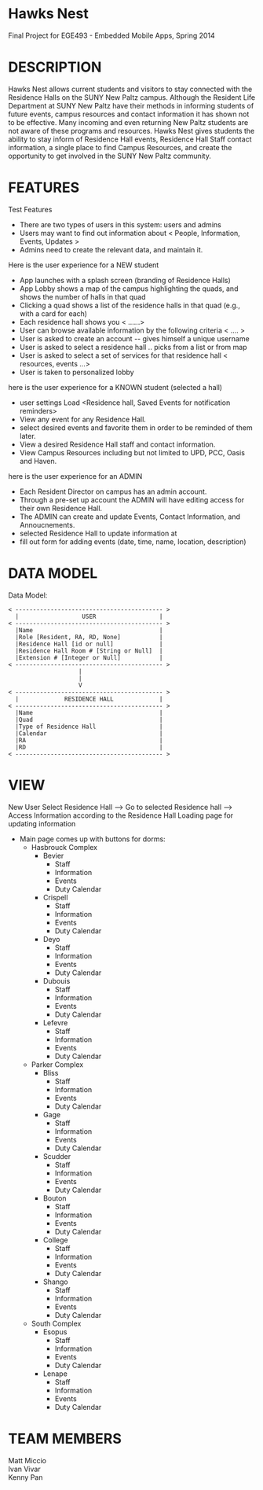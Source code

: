 Hawks Nest
==============
Final Project for EGE493 - Embedded Mobile Apps, Spring 2014

DESCRIPTION
==============
Hawks Nest allows current students and visitors to stay connected with the Residence Halls on the SUNY New Paltz campus. Although the Resident Life Department at SUNY New Paltz have their methods in informing students of future events, campus resources and contact information it has shown not to be effective. Many incoming and even returning New Paltz students are not aware of these programs and resources. Hawks Nest gives students the ability to stay inform of Residence Hall events, Residence Hall Staff contact information, a single place to find Campus Resources, and create the opportunity to get involved in the SUNY New Paltz community.

FEATURES
==============
<!--- Hawks Nest allows you to view the following for any Residents Hall:
  * Resident Assistants and Resident Director
  * Future Events
  * Important Campus Resources
  * Contact Information
  * Weekly Updates --->
  
Test Features
   * There are two types of users in this system: users and admins
   * Users may want to find out information about < People, Information, Events, Updates >
   * Admins need to create the relevant data, and maintain it.
   

Here is the user experience for a NEW student
   * App launches with a splash screen (branding of Residence Halls)
   * App Lobby shows a map of the campus highlighting the quads, and shows the number of halls in that quad
   * Clicking a quad shows a list of the residence halls in that quad (e.g., with a card for each)
   * Each residence hall shows you < ......>
   * User can browse available information by the following criteria < .... > 
   * User is asked to create an account -- gives himself a unique username
   * User is asked to select a residence hall .. picks from a list or from map
   * User is asked to select a set of services for that residence hall < resources, events ...>
   * User is taken to personalized lobby
   
here is the user experience for a KNOWN student (selected a hall)
   * user settings Load <Residence hall, Saved Events for notification reminders>
   * View any event for any Residence Hall. 
   * select desired events and favorite them in order to be reminded of them later.
   * View a desired Residence Hall staff and contact information. 
   * View Campus Resources including but not limited to UPD, PCC, Oasis and Haven. 

here is the user experience for an ADMIN
   * Each Resident Director on campus has an admin account. 
   * Through a pre-set up account the ADMIN will have editing access for their own Residence Hall.
   * The ADMIN can create and update Events, Contact Information, and Annoucnements.
   * selected Residence Hall to update information at
   * fill out form for adding events (date, time, name, location, description)

DATA MODEL
==============
<!---information on nouns, kinda of data and attributes, tables and columns that we need>
<Hawks Nest allows you to view the following for any Residents Hall:
  * Resident Assistants and Resident Director
  * Future Events
  * Important Campus Resources
  * Contact Information
  * Weekly Updates>
  
  <information on nouns, kinda of data and attributes, tables and columns that we need --->

Data Model:

    < ------------------------------------------ >    
      |                  USER                  |
    < ------------------------------------------ >  
      |Name                                    |
      |Role [Resident, RA, RD, None]           |  
      |Residence Hall [id or null]             | 
      |Residence Hall Room # [String or Null]  |
      |Extension # [Integer or Null]           |      
    < ------------------------------------------ >
                        |
                        |
                        V
    < ------------------------------------------ >    
      |             RESIDENCE HALL             |
    < ------------------------------------------ >  
      |Name                                    |
      |Quad                                    |  
      |Type of Residence Hall                  | 
      |Calendar                                |
      |RA                                      |
      |RD                                      |
    < ------------------------------------------ >  

             
             
 <!---The Calendar will be one Calendar with multiple URIs. One for the RA on Duty the other for Programming Events>            

<!---Database of dorms -> Database of Events
                  -> Database of Staff in that dorm -> Office Hours
                  -> Database of Information -> Phone numbers
                                              -> --->

  
VIEW
==============
New User
  Select Residence Hall --> Go to selected Residence hall --> Access Information according to the Residence Hall
Loading page for updating information
* Main page comes up with buttons for dorms:
   * Hasbrouck Complex
      * Bevier
         * Staff
         * Information
         * Events
         * Duty Calendar
      * Crispell
         * Staff
         * Information
         * Events
         * Duty Calendar
      * Deyo
         * Staff
         * Information
         * Events
         * Duty Calendar
      * Dubouis
         * Staff
         * Information
         * Events
         * Duty Calendar
      * Lefevre
         * Staff
         * Information
         * Events
         * Duty Calendar
   * Parker Complex
      * Bliss
         * Staff
         * Information
         * Events
         * Duty Calendar
      * Gage
         * Staff
         * Information
         * Events
         * Duty Calendar
      * Scudder
         * Staff
         * Information
         * Events
         * Duty Calendar
      * Bouton
         * Staff
         * Information
         * Events
         * Duty Calendar
      * College
         * Staff
         * Information
         * Events
         * Duty Calendar
      * Shango
         * Staff
         * Information
         * Events
         * Duty Calendar
   * South Complex
      * Esopus
         * Staff
         * Information
         * Events
         * Duty Calendar
      * Lenape
         * Staff
         * Information
         * Events
         * Duty Calendar

TEAM MEMBERS
==============
Matt Miccio <br />
Ivan Vivar <br />
Kenny Pan <br />
